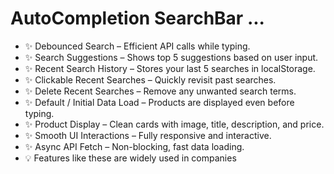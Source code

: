 # AutoCompletion SearchBar ...
 - ✨ Debounced Search – Efficient API calls while typing. 
 - ✨ Search Suggestions – Shows top 5 suggestions based on user input.
 - ✨ Recent Search History – Stores your last 5 searches in localStorage.
 - ✨ Clickable Recent Searches – Quickly revisit past searches.
 - ✨ Delete Recent Searches – Remove any unwanted search terms.
 - ✨ Default / Initial Data Load – Products are displayed even before typing.
 - ✨ Product Display – Clean cards with image, title, description, and price.
 - ✨ Smooth UI Interactions – Fully responsive and interactive.
 - ✨ Async API Fetch – Non-blocking, fast data loading.
-  💡 Features like these are widely used in companies
